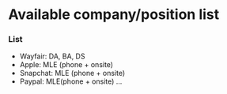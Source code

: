 # Available company/position list

### List
- Wayfair: DA, BA, DS
- Apple: MLE (phone + onsite)
- Snapchat: MLE (phone + onsite)
- Paypal: MLE(phone + onsite)
...


